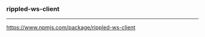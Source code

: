 ### rippled-ws-client
---
https://www.npmjs.com/package/rippled-ws-client

```
```

```
```

```
```


